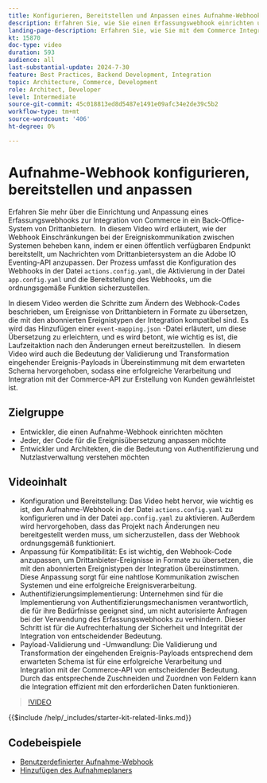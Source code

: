 ```yaml
---
title: Konfigurieren, Bereitstellen und Anpassen eines Aufnahme-Webhooks
description: Erfahren Sie, wie Sie einen Erfassungswebhook einrichten und anpassen, um die Kommunikation zwischen Commerce und einem Backoffice-System von Drittanbietern zu erleichtern.
landing-page-description: Erfahren Sie, wie Sie mit dem Commerce Integration Starter Kit Commerce mithilfe eines Erfassungswebhooks in ein Back-Office-System von Drittanbietern integrieren können.
kt: 15870
doc-type: video
duration: 593
audience: all
last-substantial-update: 2024-7-30
feature: Best Practices, Backend Development, Integration
topic: Architecture, Commerce, Development
role: Architect, Developer
level: Intermediate
source-git-commit: 45c018813ed8d5487e1491e09afc34e2de39c5b2
workflow-type: tm+mt
source-wordcount: '406'
ht-degree: 0%

---
```


# Aufnahme-Webhook konfigurieren, bereitstellen und anpassen

Erfahren Sie mehr über die Einrichtung und Anpassung eines Erfassungswebhooks zur Integration von Commerce in ein Back-Office-System von Drittanbietern. &#x200B; In diesem Video wird erläutert, wie der Webhook Einschränkungen bei der Ereigniskommunikation zwischen Systemen beheben kann, indem er einen öffentlich verfügbaren Endpunkt bereitstellt, um Nachrichten vom Drittanbietersystem an die Adobe IO Eventing-API anzupassen. Der Prozess umfasst die Konfiguration des Webhooks in der Datei `actions.config.yaml`, die Aktivierung in der Datei `app.config.yaml` und die Bereitstellung des Webhooks, um die ordnungsgemäße Funktion sicherzustellen.

In diesem Video werden die Schritte zum Ändern des Webhook-Codes beschrieben, um Ereignisse von Drittanbietern in Formate zu übersetzen, die mit den abonnierten Ereignistypen der Integration kompatibel sind. Es wird das Hinzufügen einer `event-mapping.json` -Datei erläutert, um diese Übersetzung zu erleichtern, und es wird betont, wie wichtig es ist, die Laufzeitaktion nach den Änderungen erneut bereitzustellen. &#x200B; In diesem Video wird auch die Bedeutung der Validierung und Transformation eingehender Ereignis-Payloads in Übereinstimmung mit dem erwarteten Schema hervorgehoben, sodass eine erfolgreiche Verarbeitung und Integration mit der Commerce-API zur Erstellung von Kunden gewährleistet ist.

## Zielgruppe

* Entwickler, die einen Aufnahme-Webhook einrichten möchten
* Jeder, der Code für die Ereignisübersetzung anpassen möchte
* Entwickler und Architekten, die die Bedeutung von Authentifizierung und Nutzlastverwaltung verstehen möchten

## Videoinhalt

* Konfiguration und Bereitstellung: Das Video hebt hervor, wie wichtig es ist, den Aufnahme-Webhook in der Datei `actions.config.yaml` zu konfigurieren und in der Datei `app.config.yaml` zu aktivieren. Außerdem wird hervorgehoben, dass das Projekt nach Änderungen neu bereitgestellt werden muss, um sicherzustellen, dass der Webhook ordnungsgemäß funktioniert.
* Anpassung für Kompatibilität: Es ist wichtig, den Webhook-Code anzupassen, um Drittanbieter-Ereignisse in Formate zu übersetzen, die mit den abonnierten Ereignistypen der Integration übereinstimmen. &#x200B; Diese Anpassung sorgt für eine nahtlose Kommunikation zwischen Systemen und eine erfolgreiche Ereignisverarbeitung.
* Authentifizierungsimplementierung: Unternehmen sind für die Implementierung von Authentifizierungsmechanismen verantwortlich, die für ihre Bedürfnisse geeignet sind, um nicht autorisierte Anfragen bei der Verwendung des Erfassungswebhooks zu verhindern. Dieser Schritt ist für die Aufrechterhaltung der Sicherheit und Integrität der Integration von entscheidender Bedeutung.
* Payload-Validierung und -Umwandlung: Die Validierung und Transformation der eingehenden Ereignis-Payloads entsprechend dem erwarteten Schema ist für eine erfolgreiche Verarbeitung und Integration mit der Commerce-API von entscheidender Bedeutung. &#x200B; Durch das entsprechende Zuschneiden und Zuordnen von Feldern kann die Integration effizient mit den erforderlichen Daten funktionieren.

>[!VIDEO](https://video.tv.adobe.com/v/3431694?learn=on)

{{$include /help/_includes/starter-kit-related-links.md}}

## Codebeispiele

* [Benutzerdefinierter Aufnahme-Webhook](https://github.com/adobe/adobe-commerce-samples/tree/main/starter-kit/customize-ingestion-webhook)
* [Hinzufügen des Aufnahmeplaners](https://github.com/adobe/adobe-commerce-samples/tree/main/starter-kit/add-ingestion-scheduler)

